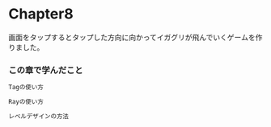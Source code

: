 # Chapter8

画面をタップするとタップした方向に向かってイガグリが飛んでいくゲームを作りました。

### この章で学んだこと
```markdown
Tagの使い方

Rayの使い方

レベルデザインの方法

```
